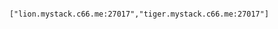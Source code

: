 <!-- usedin: [ _includes/_inlines/Databases/common/mongodb-replica-sets/mongodb-replica-sets_configure-mongoid.md] -->

```

	["lion.mystack.c66.me:27017","tiger.mystack.c66.me:27017"]

```
